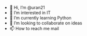 - 👋 Hi, I’m @uran21
- 👀 I’m interested in IT
- 🌱 I’m currently learning Python
- 💞️ I’m looking to collaborate on ideas
- 📫 How to reach me mail

<!---
uran21/uran21 is a ✨ special ✨ repository because its `README.md` (this file) appears on your GitHub profile.
You can click the Preview link to take a look at your changes.
--->
